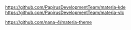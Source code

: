 https://github.com/PapirusDevelopmentTeam/materia-kde
https://github.com/PapirusDevelopmentTeam/materia-vlc

https://github.com/nana-4/materia-theme
